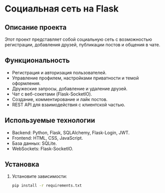 # Социальная сеть на Flask

## Описание проекта
Этот проект представляет собой социальную сеть с возможностью регистрации, добавления друзей, публикации постов и общения в чате.

## Функциональность
- Регистрация и авторизация пользователей.
- Управление профилем, настройками приватности и темой оформления.
- Дружеские запросы, добавление и удаление друзей.
- Чат с веб-сокетами (Flask-SocketIO).
- Создание, комментирование и лайк постов.
- REST API для взаимодействия с клиентской частью.

## Используемые технологии
- Backend: Python, Flask, SQLAlchemy, Flask-Login, JWT.
- Frontend: HTML, CSS, JavaScript.
- База данных: SQLite.
- WebSockets: Flask-SocketIO.

## Установка
1. Установите зависимости:
   ```sh
   pip install -r requirements.txt
